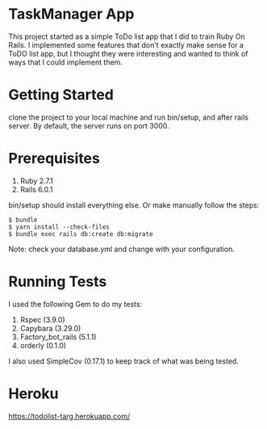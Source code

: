 TaskManager App
===============

This project started as a simple ToDo list app that I did to train Ruby On Rails. I implemented some features that don't exactly make sense for a ToDO list app, but I thought they were interesting and wanted to think of ways that I could implement them.

Getting Started
===============

clone the project to your local machine and run bin/setup, and after rails server. By default, the server runs on port 3000.

Prerequisites
=============

1. Ruby 2.7.1
2. Rails 6.0.1

bin/setup should install everything else. Or make manually follow the steps:
```console
$ bundle
$ yarn install --check-files
$ bundle exec rails db:create db:migrate
```
Note: check your database.yml and change with your configuration.

Running Tests
=============

I used the following Gem to do my tests:

1. Rspec (3.9.0)
2. Capybara (3.29.0)
3. Factory_bot_rails (5.1.1)
4. orderly (0.1.0)

I also used SimpleCov (0.17.1) to keep track of what was being tested.

Heroku
======
https://todolist-targ.herokuapp.com/

